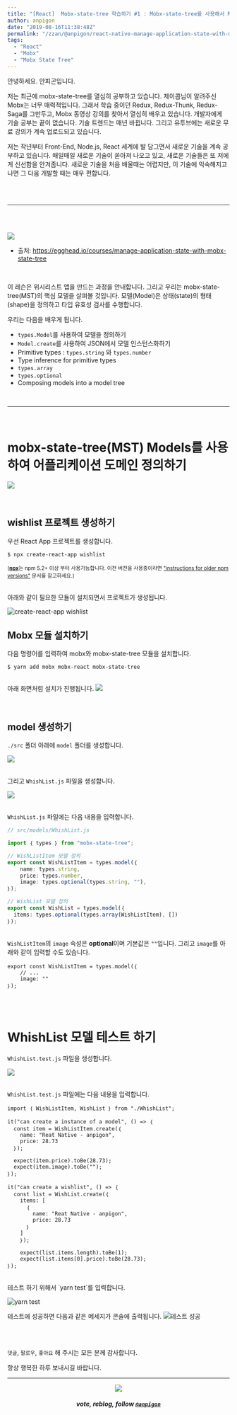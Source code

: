```yaml
---
title: "[React]  Mobx-state-tree 학습하기 #1 : Mobx-state-tree를 사용해서 Reat State 관리하기"
author: anpigon
date: "2019-08-16T11:38:48Z"
permalink: "/zzan/@anpigon/react-native-manage-application-state-with-mobx-state-tree-1"
tags:
  - "React"
  - "Mobx"
  - "Mobx State Tree"
---
```

안녕하세요. 안피곤입니다. 

저는 최근에 mobx-state-tree를 열심히 공부하고 있습니다. 제이콥님이 알려주신 Mobx는 너무 매력적입니다. 그래서 학습 중이던 Redux, Redux-Thunk, Redux-Saga를 그만두고, Mobx 동영상 강의를 찾아서 열심히 배우고 있습니다. 개발자에게 기술 공부는 끝이 없습니다. 기술 트렌드는 매년 바뀝니다. 그리고 유투브에는 새로운 무료 강의가 계속 업로드되고 있습니다.

저는 작년부터 Front-End, Node.js, React 세계에 발 담그면서 새로운 기술을 계속 공부하고 있습니다. 매일매일 새로운 기술이 쏟아져 나오고 있고, 새로운 기술들은 또 저에게 신선함을 안겨줍니다. 새로운 기술을 처음 배울때는 어렵지만, 이 기술에 익숙해지고 나면 그 다음 개발할 때는 매우 편합니다. 

<br>
<br>

***

<br>
<br>

![](https://files.steempeak.com/file/steempeak/anpigon/sYISPibs-E1848CE185A6E18486E185A9E186A820E1848BE185A5E186B9E18482E185B3E186AB20E18483E185B5E1848CE185A1E1848BE185B5E186AB.png)
* 출처: https://egghead.io/courses/manage-application-state-with-mobx-state-tree

<br>

이 레슨은 위시리스트 앱을 만드는 과정을 안내합니다. 그리고 우리는 mobx-state-tree(MST)의 핵심 모델을 살펴볼 것입니다. 모델(Model)은 상태(state)의 형태(shape)을 정의하고 타입 유효성 검사를 수행합니다.

우리는 다음을 배우게 됩니다.

* `types.Model`를 사용하여 모델을 정의하기
* `Model.create`를 사용하여 JSON에서 모델 인스턴스화하기
* Primitive types : `types.string` 와 `types.number`
* Type inference for primitive types
* `types.array`
* `types.optional`
* Composing models into a model tree

<br>

***

<br>

# mobx-state-tree(MST) Models를 사용하여 어플리케이션 도메인 정의하기

![](https://files.steempeak.com/file/steempeak/anpigon/QYaZgRXD-scrnli_2019-208-2016-20E1848BE185A9E18492E185AE207-51-18.png)

<br>

## wishlist 프로젝트 생성하기

우선 React App 프로젝트를 생성합니다.

```
$ npx create-react-app wishlist
```
<sup>([**npx**](https://medium.com/@maybekatz/introducing-npx-an-npm-package-runner-55f7d4bd282b)는 npm 5.2+ 이상 부터 사용가능합니다. 이전 버전을 사용중이라면 ["instructions for older npm versions"](https://gist.github.com/gaearon/4064d3c23a77c74a3614c498a8bb1c5f) 문서를 참고하세요.)</sup>

<br>아래와 같이 필요한 모듈이 설치되면서 프로젝트가 생성됩니다.

![create-react-app wishlist](https://files.steempeak.com/file/steempeak/anpigon/qKbngEv5-E18489E185B3E1848FE185B3E18485E185B5E186ABE18489E185A3E186BA202019-08-1620E1848BE185A9E18492E185AE206.30.31.png)


## Mobx 모듈 설치하기

다음 명령어를 입력하여 mobx와 mobx-state-tree 모듈을 설치합니다.

```
$ yarn add mobx mobx-react mobx-state-tree
```

<br>아래 화면처럼 설치가 진행됩니다.
![](https://files.steempeak.com/file/steempeak/anpigon/vF5NPzrP-E18489E185B3E1848FE185B3E18485E185B5E186ABE18489E185A3E186BA202019-08-1620E1848BE185A9E18492E185AE206.37.25.png)

<br>

## model 생성하기

`./src` 폴더 아래에 `model` 폴더를 생성합니다.

![](https://files.steempeak.com/file/steempeak/anpigon/rCAs2zKU-E18489E185B3E1848FE185B3E18485E185B5E186ABE18489E185A3E186BA202019-08-1620E1848BE185A9E18492E185AE206.38.54.png)

<br>그리고 `WhishList.js` 파일을 생성합니다.

![](https://files.steempeak.com/file/steempeak/anpigon/SbF32haI-E18489E185B3E1848FE185B3E18485E185B5E186ABE18489E185A3E186BA202019-08-1620E1848BE185A9E18492E185AE206.40.18.png)

 <br>`WhishList.js` 파일에는 다음 내용을 입력합니다.


```js
// src/models/WhishList.js

import ｛ types ｝ from "mobx-state-tree";

// WishListItem 모델 정의
export const WishListItem = types.model(｛
	name: types.string,
	price: types.number,
	image: types.optional(types.string, ""),
｝);

// WishList 모델 정의
export const WishList = types.model(｛
  items: types.optional(types.array(WishListItem), [])
｝);

```

<br>`WishListItem`의 `image` 속성은 **optional**이며 기본값은 `""`입니다. 그리고 `image`를 아래와 같이 입력할 수도 있습니다.

```
export const WishListItem = types.model(｛
	// ...
	image: ""
｝);
```

<br>
<br>

# WhishList 모델 테스트 하기

`WhishList.test.js` 파일을 생성합니다.

![](https://files.steempeak.com/file/steempeak/anpigon/fKYB4AlR-E18489E185B3E1848FE185B3E18485E185B5E186ABE18489E185A3E186BA202019-08-1620E1848BE185A9E18492E185AE206.59.59.png)

 <br>`WhishList.test.js` 파일에는 다음 내용을 입력합니다.

```
import ｛ WishListItem, WishList ｝ from "./WhishList";

it("can create a instance of a model", () => ｛
  const item = WishListItem.create(｛
    name: "Reat Native - anpigon",
    price: 28.73
  ｝);

  expect(item.price).toBe(28.73);
  expect(item.image).toBe("");
｝);

it("can create a wishlist", () => ｛
  const list = WishList.create(｛
    items: [
      ｛
        name: "Reat Native - anpigon",
        price: 28.73
      ｝
    ]
	｝);
	
	expect(list.items.length).toBe(1);
	expect(list.items[0].price).toBe(28.73);
｝);
```

<br>
테스트 하기 위해서 `yarn test`를 입력합니다.

![yarn test](https://files.steempeak.com/file/steempeak/anpigon/7EeoobCu-E18489E185B3E1848FE185B3E18485E185B5E186ABE18489E185A3E186BA202019-08-1620E1848BE185A9E18492E185AE207.05.39.png)


테스트에 성공하면 다음과 같은 메세지가 콘솔에 출력됩니다.
![테스트 성공](https://files.steempeak.com/file/steempeak/anpigon/nJXkDAS6-E18489E185B3E1848FE185B3E18485E185B5E186ABE18489E185A3E186BA202019-08-1620E1848BE185A9E18492E185AE207.18.20.png)


<br>
<br>

 `댓글`, `팔로우`, `좋아요` 해 주시는 모든 분께 감사합니다.

항상 행복한 하루 보내시길 바랍니다.

*** 

<center><img src='https://steemitimages.com/400x0/https://cdn.steemitimages.com/DQmQmWhMN6zNrLmKJRKhvSScEgWZmpb8zCeE2Gray1krbv6/BC054B6E-6F73-46D0-88E4-C88EB8167037.jpeg'><h5>vote, reblog, follow <code><a href='https://steemit.com/@anpigon'>@anpigon</a></code></h5></center>
